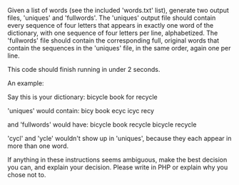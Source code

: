Given a list of words (see the included 'words.txt' list), generate two output files, 'uniques' and 'fullwords'. The 'uniques' output file should contain every sequence of four letters that appears in exactly one word of the dictionary, with one sequence of four letters per line, alphabetized. The 'fullwords' file should contain the corresponding full, original words that contain the sequences in the 'uniques' file, in the same order, again one per line.

This code should finish running in under 2 seconds.

An example:

Say this is your dictionary:
bicycle
book
for
recycle


'uniques' would contain:
bicy
book
ecyc
icyc
recy


and 'fullwords' would have:
bicycle
book
recycle
bicycle
recycle


'cycl' and 'ycle' wouldn't show up in 'uniques', because they each appear in more than one word.

If anything in these instructions seems ambiguous, make the best decision you can, and explain your decision. Please write in PHP or explain why you chose not to.

